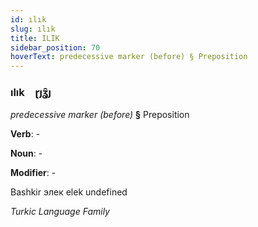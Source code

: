 ```yaml
---
id: ılık
slug: ılık
title: ILIK
sidebar_position: 70
hoverText: predecessive marker (before) § Preposition
---
```


### ılık&emsp;<span kind="abugida">ɽȷʓ̑ȷ</span>

*predecessive marker (before)* **§** Preposition

**Verb**: -

**Noun**: -

**Modifier**: -

Bashkir элек elek undefined

*Turkic Language Family*